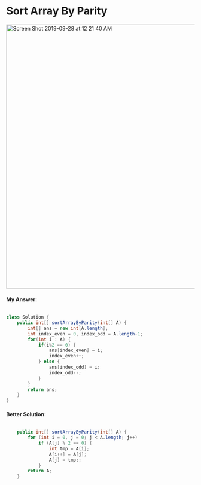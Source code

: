 
# Sort Array By Parity

<img width="706" alt="Screen Shot 2019-09-28 at 12 21 40 AM" src="https://user-images.githubusercontent.com/46575719/65811410-f3481c00-e185-11e9-90a3-9c47fc1c7528.png">





#### My Answer:

```java

class Solution {
    public int[] sortArrayByParity(int[] A) {
        int[] ans = new int[A.length];
        int index_even = 0, index_odd = A.length-1;
        for(int i : A) {
            if(i%2 == 0) {
                ans[index_even] = i;
                index_even++;
            } else {
                ans[index_odd] = i;
                index_odd--;
            }
        }
        return ans;
    }
}

```



#### Better Solution:

```java

    public int[] sortArrayByParity(int[] A) {
        for (int i = 0, j = 0; j < A.length; j++)
            if (A[j] % 2 == 0) {
                int tmp = A[i];
                A[i++] = A[j];
                A[j] = tmp;;
            }
        return A;
    }

```
